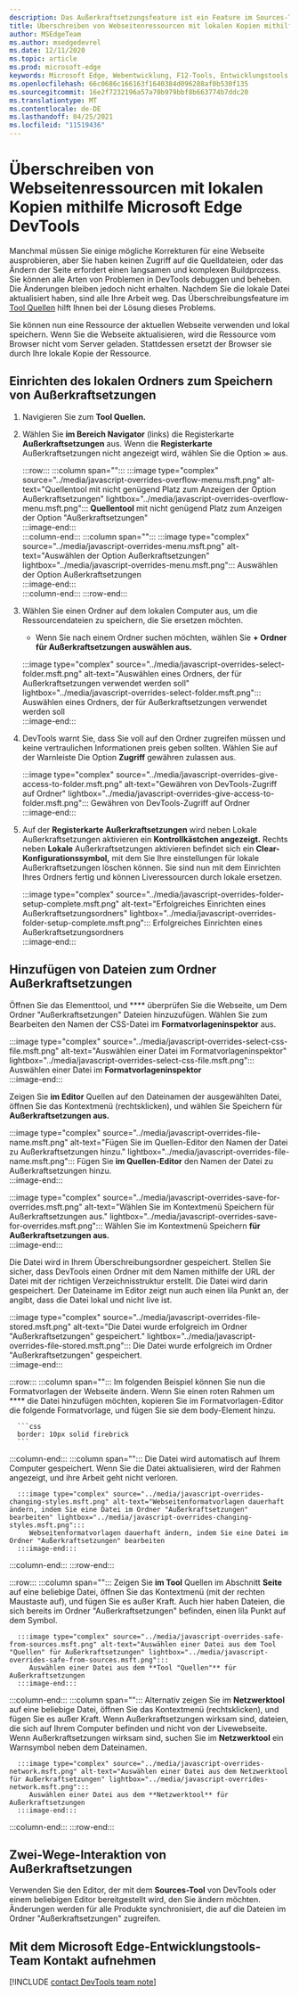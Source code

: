 ```yaml
---
description: Das Außerkraftsetzungsfeature ist ein Feature im Sources-Tool von Microsoft Edge DevTools, mit dem Sie Webseitenressourcen auf Ihre Festplatte kopieren können.  Wenn Sie die Webseite aktualisieren, laden DevTools die Ressource nicht, sondern ersetzen sie durch Ihre lokale Kopie.
title: Überschreiben von Webseitenressourcen mit lokalen Kopien mithilfe Microsoft Edge DevTools
author: MSEdgeTeam
ms.author: msedgedevrel
ms.date: 12/11/2020
ms.topic: article
ms.prod: microsoft-edge
keywords: Microsoft Edge, Webentwicklung, F12-Tools, Entwicklungstools
ms.openlocfilehash: 66c0686c166163f1640384d096288af0b530f135
ms.sourcegitcommit: 16e2f7232196a57a70b979bbf8b663774b7ddc20
ms.translationtype: MT
ms.contentlocale: de-DE
ms.lasthandoff: 04/25/2021
ms.locfileid: "11519436"
---
```

# <a name="override-webpage-resources-with-local-copies-using-microsoft-edge-devtools"></a>Überschreiben von Webseitenressourcen mit lokalen Kopien mithilfe Microsoft Edge DevTools  

Manchmal müssen Sie einige mögliche Korrekturen für eine Webseite ausprobieren, aber Sie haben keinen Zugriff auf die Quelldateien, oder das Ändern der Seite erfordert einen langsamen und komplexen Buildprozess.  Sie können alle Arten von Problemen in DevTools debuggen und beheben.  Die Änderungen bleiben jedoch nicht erhalten. Nachdem Sie die lokale Datei aktualisiert haben, sind alle Ihre Arbeit weg.  Das Überschreibungsfeature im [Tool Quellen][DevToolsSourcesTool] hilft Ihnen bei der Lösung dieses Problems.  

Sie können nun eine Ressource der aktuellen Webseite verwenden und lokal speichern.  Wenn Sie die Webseite aktualisieren, wird die Ressource vom Browser nicht vom Server geladen.  Stattdessen ersetzt der Browser sie durch Ihre lokale Kopie der Ressource.  

## <a name="setting-up-your-local-folder-to-store-overrides"></a>Einrichten des lokalen Ordners zum Speichern von Außerkraftsetzungen  

1.  Navigieren Sie zum **Tool Quellen.**  
1.  Wählen Sie **im Bereich Navigator** (links) die Registerkarte **Außerkraftsetzungen** aus.  Wenn die **Registerkarte** Außerkraftsetzungen nicht angezeigt wird, wählen Sie die Option <code>&#x0226B;</code><!--`≫`-->  aus.  
    
    :::row:::
       :::column span="":::
          :::image type="complex" source="../media/javascript-overrides-overflow-menu.msft.png" alt-text="Quellentool mit nicht genügend Platz zum Anzeigen der Option Außerkraftsetzungen" lightbox="../media/javascript-overrides-overflow-menu.msft.png":::
             **Quellentool** mit nicht genügend Platz zum Anzeigen der Option "Außerkraftsetzungen"  
          :::image-end:::  
       :::column-end:::
       :::column span="":::
          :::image type="complex" source="../media/javascript-overrides-menu.msft.png" alt-text="Auswählen der Option Außerkraftsetzungen" lightbox="../media/javascript-overrides-menu.msft.png":::
             Auswählen der Option Außerkraftsetzungen  
          :::image-end:::  
       :::column-end:::
    :::row-end:::  
    
1.  Wählen Sie einen Ordner auf dem lokalen Computer aus, um die Ressourcendateien zu speichern, die Sie ersetzen möchten.  
     *   Wenn Sie nach einem Ordner suchen möchten, wählen Sie **+ Ordner für Außerkraftsetzungen auswählen aus.**  
    
    :::image type="complex" source="../media/javascript-overrides-select-folder.msft.png" alt-text="Auswählen eines Ordners, der für Außerkraftsetzungen verwendet werden soll" lightbox="../media/javascript-overrides-select-folder.msft.png":::
       Auswählen eines Ordners, der für Außerkraftsetzungen verwendet werden soll  
    :::image-end:::  
    
1.  DevTools warnt Sie, dass Sie voll auf den Ordner zugreifen müssen und keine vertraulichen Informationen preis geben sollten.  Wählen Sie auf der Warnleiste Die Option **Zugriff** gewähren zulassen aus.  
    
    :::image type="complex" source="../media/javascript-overrides-give-access-to-folder.msft.png" alt-text="Gewähren von DevTools-Zugriff auf Ordner" lightbox="../media/javascript-overrides-give-access-to-folder.msft.png":::
       Gewähren von DevTools-Zugriff auf Ordner  
    :::image-end:::  
    
1.  Auf der **Registerkarte Außerkraftsetzungen** wird neben Lokale Außerkraftsetzungen aktivieren ein **Kontrollkästchen angezeigt.**  Rechts neben **Lokale** Außerkraftsetzungen aktivieren befindet sich ein **Clear-Konfigurationssymbol,** mit dem Sie Ihre einstellungen für lokale Außerkraftsetzungen löschen können.  Sie sind nun mit dem Einrichten Ihres Ordners fertig und können Liveressourcen durch lokale ersetzen.
    
    :::image type="complex" source="../media/javascript-overrides-folder-setup-complete.msft.png" alt-text="Erfolgreiches Einrichten eines Außerkraftsetzungsordners" lightbox="../media/javascript-overrides-folder-setup-complete.msft.png":::
       Erfolgreiches Einrichten eines Außerkraftsetzungsordners  
    :::image-end:::  
    
## <a name="adding-files-to-your-overrides-folder"></a>Hinzufügen von Dateien zum Ordner Außerkraftsetzungen  
  
Öffnen Sie das Elementtool, und **** überprüfen Sie die Webseite, um Dem Ordner "Außerkraftsetzungen" Dateien hinzuzufügen.  Wählen Sie zum Bearbeiten den Namen der CSS-Datei im **Formatvorlageninspektor** aus.  

:::image type="complex" source="../media/javascript-overrides-select-css-file.msft.png" alt-text="Auswählen einer Datei im Formatvorlageninspektor" lightbox="../media/javascript-overrides-select-css-file.msft.png":::
   Auswählen einer Datei im **Formatvorlageninspektor**  
:::image-end:::  

Zeigen Sie **im Editor** Quellen auf den Dateinamen der ausgewählten Datei, öffnen Sie das Kontextmenü \(rechtsklicken\), und wählen Sie Speichern für **Außerkraftsetzungen aus.**  

:::image type="complex" source="../media/javascript-overrides-file-name.msft.png" alt-text="Fügen Sie im Quellen-Editor den Namen der Datei zu Außerkraftsetzungen hinzu." lightbox="../media/javascript-overrides-file-name.msft.png":::
   Fügen Sie **im Quellen-Editor** den Namen der Datei zu Außerkraftsetzungen hinzu.  
:::image-end:::  

:::image type="complex" source="../media/javascript-overrides-save-for-overrides.msft.png" alt-text="Wählen Sie im Kontextmenü Speichern für Außerkraftsetzungen aus." lightbox="../media/javascript-overrides-save-for-overrides.msft.png":::
   Wählen Sie im Kontextmenü Speichern **für Außerkraftsetzungen aus.**  
:::image-end:::  

Die Datei wird in Ihrem Überschreibungsordner gespeichert.  Stellen Sie sicher, dass DevTools einen Ordner mit dem Namen mithilfe der URL der Datei mit der richtigen Verzeichnisstruktur erstellt.  Die Datei wird darin gespeichert.  Der Dateiname im Editor zeigt nun auch einen lila Punkt an, der angibt, dass die Datei lokal und nicht live ist.  

:::image type="complex" source="../media/javascript-overrides-file-stored.msft.png" alt-text="Die Datei wurde erfolgreich im Ordner "Außerkraftsetzungen" gespeichert." lightbox="../media/javascript-overrides-file-stored.msft.png":::
   Die Datei wurde erfolgreich im Ordner "Außerkraftsetzungen" gespeichert.  
:::image-end:::  

:::row:::
   :::column span="":::
      Im folgenden Beispiel können Sie nun die Formatvorlagen der Webseite ändern.  Wenn Sie einen roten Rahmen um **** die Datei hinzufügen möchten, kopieren Sie im Formatvorlagen-Editor die folgende Formatvorlage, und fügen Sie sie dem body-Element hinzu.  
      
      ```css
      border: 10px solid firebrick
      ```  
   :::column-end:::
   :::column span="":::
      Die Datei wird automatisch auf Ihrem Computer gespeichert.  Wenn Sie die Datei aktualisieren, wird der Rahmen angezeigt, und ihre Arbeit geht nicht verloren.  
      
      :::image type="complex" source="../media/javascript-overrides-changing-styles.msft.png" alt-text="Webseitenformatvorlagen dauerhaft ändern, indem Sie eine Datei im Ordner "Außerkraftsetzungen" bearbeiten" lightbox="../media/javascript-overrides-changing-styles.msft.png":::
         Webseitenformatvorlagen dauerhaft ändern, indem Sie eine Datei im Ordner "Außerkraftsetzungen" bearbeiten  
      :::image-end:::  
   :::column-end:::
:::row-end:::  

:::row:::
   :::column span="":::
      Zeigen Sie **im Tool** Quellen im Abschnitt **Seite** auf eine beliebige Datei, öffnen Sie das Kontextmenü \(mit der rechten Maustaste auf\), und fügen Sie es außer Kraft.  Auch hier haben Dateien, die sich bereits im Ordner "Außerkraftsetzungen" befinden, einen lila Punkt auf dem Symbol.  
      
      :::image type="complex" source="../media/javascript-overrides-safe-from-sources.msft.png" alt-text="Auswählen einer Datei aus dem Tool "Quellen" für Außerkraftsetzungen" lightbox="../media/javascript-overrides-safe-from-sources.msft.png":::
         Auswählen einer Datei aus dem **Tool "Quellen"** für Außerkraftsetzungen  
      :::image-end:::  
   :::column-end:::
   :::column span="":::
      Alternativ zeigen Sie im **Netzwerktool** auf eine beliebige Datei, öffnen Sie das Kontextmenü \(rechtsklicken\), und fügen Sie es außer Kraft.  Wenn Außerkraftsetzungen wirksam sind, dateien, die sich auf Ihrem Computer befinden und nicht von der Livewebseite.  Wenn Außerkraftsetzungen wirksam sind, suchen Sie im **Netzwerktool** ein Warnsymbol neben dem Dateinamen.  
      
      :::image type="complex" source="../media/javascript-overrides-network.msft.png" alt-text="Auswählen einer Datei aus dem Netzwerktool für Außerkraftsetzungen" lightbox="../media/javascript-overrides-network.msft.png":::
         Auswählen einer Datei aus dem **Netzwerktool** für Außerkraftsetzungen  
      :::image-end:::  
   :::column-end:::
:::row-end:::  

## <a name="two-way-interaction-of-overrides"></a>Zwei-Wege-Interaktion von Außerkraftsetzungen  

Verwenden Sie den Editor, der mit dem **Sources-Tool** von DevTools oder einem beliebigen Editor bereitgestellt wird, den Sie ändern möchten.  Änderungen werden für alle Produkte synchronisiert, die auf die Dateien im Ordner "Außerkraftsetzungen" zugreifen.  

## <a name="getting-in-touch-with-the-microsoft-edge-devtools-team"></a>Mit dem Microsoft Edge-Entwicklungstools-Team Kontakt aufnehmen  

[!INCLUDE [contact DevTools team note](../includes/contact-devtools-team-note.md)]  

<!-- links -->  

[DevToolsSourcesTool]: ../sources/index.md "Übersicht über das | Microsoft Docs"  
